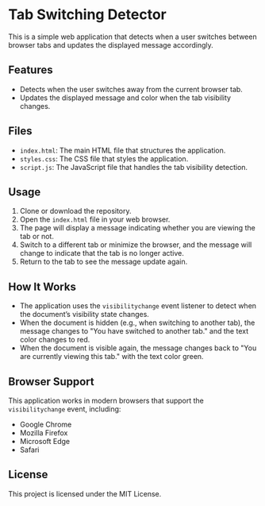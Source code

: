 # Tab Switching Detector

This is a simple web application that detects when a user switches between browser tabs and updates the displayed message accordingly.

## Features
- Detects when the user switches away from the current browser tab.
- Updates the displayed message and color when the tab visibility changes.

## Files
- `index.html`: The main HTML file that structures the application.
- `styles.css`: The CSS file that styles the application.
- `script.js`: The JavaScript file that handles the tab visibility detection.

## Usage
1. Clone or download the repository.
2. Open the `index.html` file in your web browser.
3. The page will display a message indicating whether you are viewing the tab or not.
4. Switch to a different tab or minimize the browser, and the message will change to indicate that the tab is no longer active.
5. Return to the tab to see the message update again.

## How It Works
- The application uses the `visibilitychange` event listener to detect when the document’s visibility state changes.
- When the document is hidden (e.g., when switching to another tab), the message changes to "You have switched to another tab." and the text color changes to red.
- When the document is visible again, the message changes back to "You are currently viewing this tab." with the text color green.

## Browser Support
This application works in modern browsers that support the `visibilitychange` event, including:
- Google Chrome
- Mozilla Firefox
- Microsoft Edge
- Safari

## License
This project is licensed under the MIT License.
